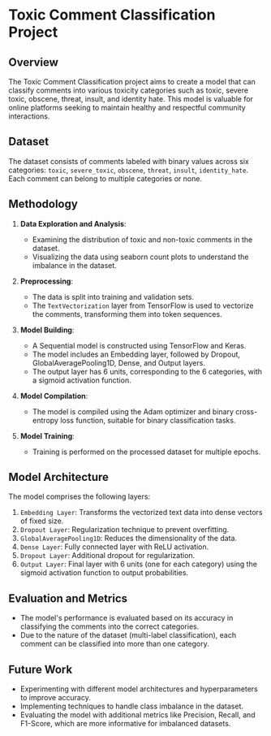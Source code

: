 # Toxic Comment Classification Project

## Overview

The Toxic Comment Classification project aims to create a model that can classify comments into various toxicity categories such as toxic, severe toxic, obscene, threat, insult, and identity hate. This model is valuable for online platforms seeking to maintain healthy and respectful community interactions.

## Dataset

The dataset consists of comments labeled with binary values across six categories: `toxic`, `severe_toxic`, `obscene`, `threat`, `insult`, `identity_hate`. Each comment can belong to multiple categories or none.

## Methodology

1. **Data Exploration and Analysis**: 
   - Examining the distribution of toxic and non-toxic comments in the dataset.
   - Visualizing the data using seaborn count plots to understand the imbalance in the dataset.

2. **Preprocessing**: 
   - The data is split into training and validation sets.
   - The `TextVectorization` layer from TensorFlow is used to vectorize the comments, transforming them into token sequences.

3. **Model Building**:
   - A Sequential model is constructed using TensorFlow and Keras.
   - The model includes an Embedding layer, followed by Dropout, GlobalAveragePooling1D, Dense, and Output layers.
   - The output layer has 6 units, corresponding to the 6 categories, with a sigmoid activation function.

4. **Model Compilation**:
   - The model is compiled using the Adam optimizer and binary cross-entropy loss function, suitable for binary classification tasks.

5. **Model Training**:
   - Training is performed on the processed dataset for multiple epochs.

## Model Architecture

The model comprises the following layers:
1. `Embedding Layer`: Transforms the vectorized text data into dense vectors of fixed size.
2. `Dropout Layer`: Regularization technique to prevent overfitting.
3. `GlobalAveragePooling1D`: Reduces the dimensionality of the data.
4. `Dense Layer`: Fully connected layer with ReLU activation.
5. `Dropout Layer`: Additional dropout for regularization.
6. `Output Layer`: Final layer with 6 units (one for each category) using the sigmoid activation function to output probabilities.

## Evaluation and Metrics

- The model's performance is evaluated based on its accuracy in classifying the comments into the correct categories.
- Due to the nature of the dataset (multi-label classification), each comment can be classified into more than one category.

## Future Work

- Experimenting with different model architectures and hyperparameters to improve accuracy.
- Implementing techniques to handle class imbalance in the dataset.
- Evaluating the model with additional metrics like Precision, Recall, and F1-Score, which are more informative for imbalanced datasets.

